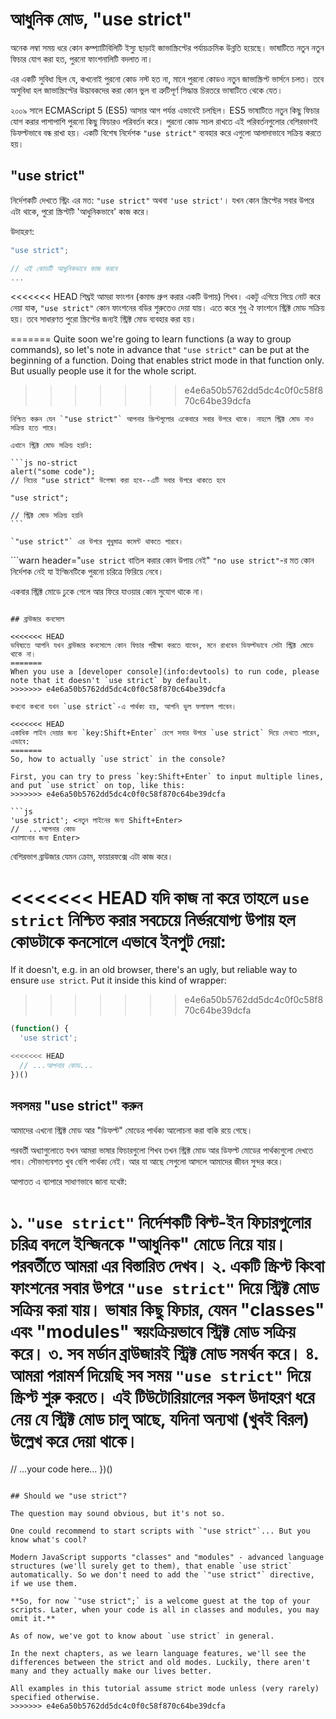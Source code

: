 # আধুনিক মোড, "use strict"

অনেক লম্বা সময় ধরে কোন কম্প্যাটিবিলিটি ইস্যু ছাড়াই জাভাস্ক্রিপ্টের পর্যায়ক্রমিক উন্নতি হয়েছে। ভাষাটিতে নতুন নতুন ফিচার যোগ করা হত, পুরনো ফাংশনালিটি বদলাত না।

এর একটি সুবিধা ছিল যে, কখনোই পুরনো কোড নস্ট হত না, মানে পুরনো কোডও নতুন জাভাস্ক্রিপ্ট ভার্সনে চলত। তবে অসুবিধা হল জাভাস্ক্রিপ্টের উদ্ভাবকদের করা কোন ভুল বা ত্রুটিপূর্ণ সিদ্ধান্ত চিরতরে ভাষাটিতে থেকে যেত।

২০০৯ সালে ECMAScript 5 (ES5) আসার আগ পর্যন্ত এভাবেই চলছিল। ES5 ভাষাটিতে নতুন কিছু ফিচার যোগ করার পাশাপাশি পুরনো কিছু ফিচারও পরিবর্তন করে। পুরনো কোড সচল রাখতে এই পরিবর্তনগুলোর বেশিরভাগই ডিফল্টভাবে বন্ধ রাখা হয়। একটি বিশেষ নির্দেশক `"use strict"` ব্যবহার করে এগুলো আলাদাভাবে সক্রিয় করতে হয়।

## "use strict"

নির্দেশকটি দেখতে স্ট্রিং এর মত: `"use strict"` অথবা `'use strict'`। যখন কোন স্ক্রিপ্টের সবার উপরে এটা থাকে, পুরো স্ক্রিপ্টটি 'আধুনিকভাবে' কাজ করে।

উদাহরণ:

```js
"use strict";

// এই কোডটি আধুনিকভাবে কাজ করবে
...
```

<<<<<<< HEAD
শিঘ্রই আমরা ফাংশন (কমান্ড গ্রুপ করার একটি উপায়) শিখব। একটু এগিয়ে গিয়ে নোট করে নেয়া যাক, `"use strict"` কোন ফাংশনের বডির শুরুতেও দেয়া যায়। এতে করে শুধু ঐ ফাংশনে স্ট্রিক্ট মোড সক্রিয় হয়। তবে সাধারণত পুরো স্ক্রিপ্টের জন্যই স্ট্রিক্ট মোড ব্যবহার করা হয়।

=======
Quite soon we're going to learn functions (a way to group commands), so let's note in advance that `"use strict"` can be put at the beginning of a function. Doing that enables strict mode in that function only. But usually people use it for the whole script.
>>>>>>> e4e6a50b5762dd5dc4c0f0c58f870c64be39dcfa

````warn header="\"use strict\" সবার শুরুতে থাকতে হবে"
নিশ্চিত করুন যেন `"use strict"` আপনার স্ক্রিপ্টগুলোর একেবারে সবার উপরে থাকে। নাহলে স্ট্রিক্ট মোড নাও সক্রিয় হতে পারে।

এখানে স্ট্রিক্ট মোড সক্রিয় হয়নি:

```js no-strict
alert("some code");
// নিচের "use strict" উপেক্ষা করা হবে--এটি সবার উপরে থাকতে হবে

"use strict";

// স্ট্রিক্ট মোড সক্রিয় হয়নি
```

`"use strict"` এর উপরে শুধুমাত্র কমেন্ট থাকতে পারবে।
````

```warn header="`use strict` বাতিল করার কোন উপায় নেই"
`"no use strict"`-র মত কোন নির্দেশক নেই যা ইন্জিনটিকে পুরনো চরিত্রে ফিরিয়ে নেবে।

একবার স্ট্রিক্ট মোডে ঢুকে গেলে আর ফিরে যাওয়ার কোন সুযোগ থাকে না।
```

## ব্রাউজার কনসোল

<<<<<<< HEAD
ভবিষ্যতে আপনি যখন ব্রাউজার কনসোলে কোন ফিচার পরীক্ষা করতে যাবেন, মনে রাখবেন ডিফল্টভাবে সেটা স্ট্রিক্ট মোডে থাকে না।
=======
When you use a [developer console](info:devtools) to run code, please note that it doesn't `use strict` by default.
>>>>>>> e4e6a50b5762dd5dc4c0f0c58f870c64be39dcfa

কখনো কখনো যখন `use strict`-এ পার্থক্য হয়, আপনি ভুল ফলাফল পাবেন।

<<<<<<< HEAD
একাধিক লাইন দেয়ার জন্য `key:Shift+Enter` চেপে সবার উপরে `use strict` দিয়ে দেখতে পারেন, এভাবে:
=======
So, how to actually `use strict` in the console?

First, you can try to press `key:Shift+Enter` to input multiple lines, and put `use strict` on top, like this:
>>>>>>> e4e6a50b5762dd5dc4c0f0c58f870c64be39dcfa

```js
'use strict'; <নতুন লাইনের জন্য Shift+Enter>
//  ...আপনার কোড
<চালানোর জন্য Enter>
```

বেশিরভাগ ব্রাউজার যেমন ক্রোম, ফায়ারফক্সে এটা কাজ করে।

<<<<<<< HEAD
যদি কাজ না করে তাহলে `use strict` নিশ্চিত করার সবচেয়ে নির্ভরযোগ্য উপায় হল কোডটাকে কনসোলে এভাবে ইনপুট দেয়া:
=======
If it doesn't, e.g. in an old browser, there's an ugly, but reliable way to ensure `use strict`. Put it inside this kind of wrapper:
>>>>>>> e4e6a50b5762dd5dc4c0f0c58f870c64be39dcfa

```js
(function() {
  'use strict';

<<<<<<< HEAD
  // ...আপনার কোড...
})()
```

## সবসময় "use strict" করুন

আমাদের এখনো স্ট্রিক্ট মোড আর "ডিফল্ট" মোডের পার্থক্য আলোচনা করা বাকি রয়ে গেছে।

পরবর্তী অধ্যাগুলোতে যখন আমরা ভাষার ফিচারগুলো শিখব তখন স্ট্রিক্ট মোড আর ডিফল্ট মোডের পার্থক্যগুলো দেখতে পাব। সৌভাগ্যবশত খুব বেশি পার্থক্য নেই। আর যা আছে সেগুলো আসলে আমাদের জীবন সুন্দর করে।

আপাতত এ ব্যাপারে সাধাণভাবে জানা যথেষ্ট:

১. `"use strict"` নির্দেশকটি বিল্ট-ইন ফিচারগুলোর চরিত্র বদলে ইন্জিনকে "আধুনিক" মোডে নিয়ে যায়। পরবর্তীতে আমরা এর বিস্তারিত দেখব।
২. একটি স্ক্রিপ্ট কিংবা ফাংশনের সবার উপরে `"use strict"` দিয়ে স্ট্রিক্ট মোড সক্রিয় করা যায়। ভাষার কিছু ফিচার, যেমন "classes" এবং "modules" স্বয়ংক্রিয়ভাবে স্ট্রিক্ট মোড সক্রিয় করে। 
৩. সব মর্ডান ব্রাউজারই স্ট্রিক্ট মোড সমর্থন করে।
৪. আমরা পরামর্শ দিয়েছি সব সময় `"use strict"` দিয়ে স্ক্রিপ্ট শুরু করতে। এই টিউটোরিয়ালের সকল উদাহরণ ধরে নেয় যে স্ট্রিক্ট মোড চালু আছে, যদিনা অন্যথা (খুবই বিরল) উল্লেখ করে দেয়া থাকে।
=======
  // ...your code here...
})()
```

## Should we "use strict"?

The question may sound obvious, but it's not so.

One could recommend to start scripts with `"use strict"`... But you know what's cool?

Modern JavaScript supports "classes" and "modules" - advanced language structures (we'll surely get to them), that enable `use strict` automatically. So we don't need to add the `"use strict"` directive, if we use them.

**So, for now `"use strict";` is a welcome guest at the top of your scripts. Later, when your code is all in classes and modules, you may omit it.**

As of now, we've got to know about `use strict` in general.

In the next chapters, as we learn language features, we'll see the differences between the strict and old modes. Luckily, there aren't many and they actually make our lives better.

All examples in this tutorial assume strict mode unless (very rarely) specified otherwise.
>>>>>>> e4e6a50b5762dd5dc4c0f0c58f870c64be39dcfa
